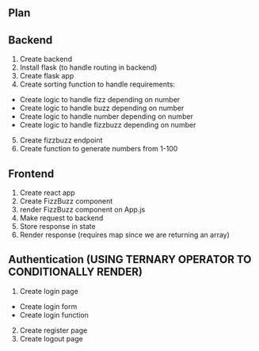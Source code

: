 ## Plan

## Backend

1. Create backend
2. Install flask (to handle routing in backend)
3. Create flask app
4. Create sorting function to handle requirements:
- Create logic to handle fizz depending on number
- Create logic to handle buzz depending on number
- Create logic to handle number depending on number
- Create logic to handle fizzbuzz depending on number
5. Create fizzbuzz endpoint
6. Create function to generate numbers from 1-100

## Frontend
1. Create react app
2. Create FizzBuzz component
3. render FizzBuzz component on App.js
4. Make request to backend
5. Store response in state
6. Render response (requires map since we are returning an array)

## Authentication (USING TERNARY OPERATOR TO CONDITIONALLY RENDER)
1. Create login page
- Create login form
- Create login function
2. Create register page
3. Create logout page


